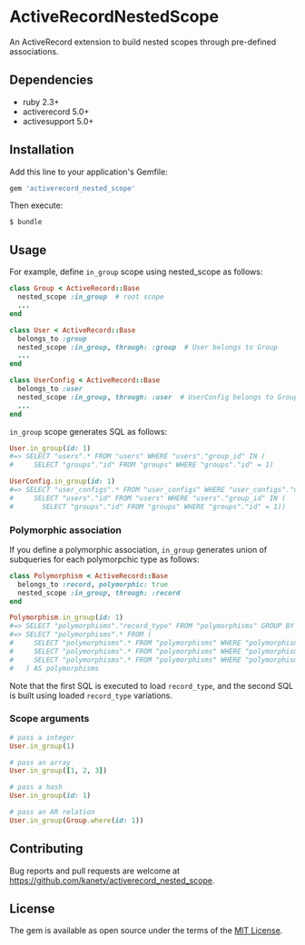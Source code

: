 # ActiveRecordNestedScope

An ActiveRecord extension to build nested scopes through pre-defined associations.

## Dependencies

* ruby 2.3+
* activerecord 5.0+
* activesupport 5.0+

## Installation

Add this line to your application's Gemfile:

```ruby
gem 'activerecord_nested_scope'
```

Then execute:

    $ bundle

## Usage

For example, define `in_group` scope using nested_scope as follows:

```ruby
class Group < ActiveRecord::Base
  nested_scope :in_group  # root scope
  ...
end

class User < ActiveRecord::Base
  belongs_to :group
  nested_scope :in_group, through: :group  # User belongs to Group
  ...
end

class UserConfig < ActiveRecord::Base
  belongs_to :user
  nested_scope :in_group, through: :user  # UserConfig belongs to Group through User
  ...
end
```

`in_group` scope generates SQL as follows:

```ruby
User.in_group(id: 1)
#=> SELECT "users".* FROM "users" WHERE "users"."group_id" IN (
#     SELECT "groups"."id" FROM "groups" WHERE "groups"."id" = 1)

UserConfig.in_group(id: 1)
#=> SELECT "user_configs".* FROM "user_configs" WHERE "user_configs"."user_id" IN (
#     SELECT "users"."id" FROM "users" WHERE "users"."group_id" IN (
#       SELECT "groups"."id" FROM "groups" WHERE "groups"."id" = 1))
```

### Polymorphic association

If you define a polymorphic association,
`in_group` generates union of subqueries for each polymorpchic type as follows:

```ruby
class Polymorphism < ActiveRecord::Base
  belongs_to :record, polymorphic: true
  nested_scope :in_group, through: :record
end

Polymorphism.in_group(id: 1)
#=> SELECT "polymorphisms"."record_type" FROM "polymorphisms" GROUP BY "polymorphisms"."record_type"
#=> SELECT "polymorphisms".* FROM (
#     SELECT "polymorphisms".* FROM "polymorphisms" WHERE "polymorphisms"."record_type" = 'Group' AND "polymorphisms"."record_id" IN (SELECT "groups"."id" FROM "groups" WHERE "groups"."id" = 1) UNION
#     SELECT "polymorphisms".* FROM "polymorphisms" WHERE "polymorphisms"."record_type" = 'User' AND "polymorphisms"."record_id" IN (SELECT "users"."id" FROM "users" WHERE "users"."group_id" IN (SELECT "groups"."id" FROM "groups" WHERE "groups"."id" = 1)) UNION
#     SELECT "polymorphisms".* FROM "polymorphisms" WHERE "polymorphisms"."record_type" = 'UserConfig' AND "polymorphisms"."record_id" IN (SELECT "user_configs"."id" FROM "user_configs" WHERE "user_configs"."user_id" IN (SELECT "users"."id" FROM "users" WHERE "users"."group_id" IN (SELECT "groups"."id" FROM "groups" WHERE "groups"."id" = 1)))
#   ) AS polymorphisms
```

Note that the first SQL is executed to load `record_type`,
and the second SQL is built using loaded `record_type` variations.

### Scope arguments

```ruby
# pass a integer
User.in_group(1)

# pass an array
User.in_group([1, 2, 3])

# pass a hash
User.in_group(id: 1)

# pass an AR relation
User.in_group(Group.where(id: 1))
```

## Contributing

Bug reports and pull requests are welcome at https://github.com/kanety/activerecord_nested_scope.

## License

The gem is available as open source under the terms of the [MIT License](http://opensource.org/licenses/MIT).
